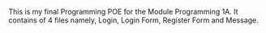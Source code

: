 This is my final Programming POE for the Module Programming 1A. It contains of 4 files namely, Login, Login Form, Register Form and Message.